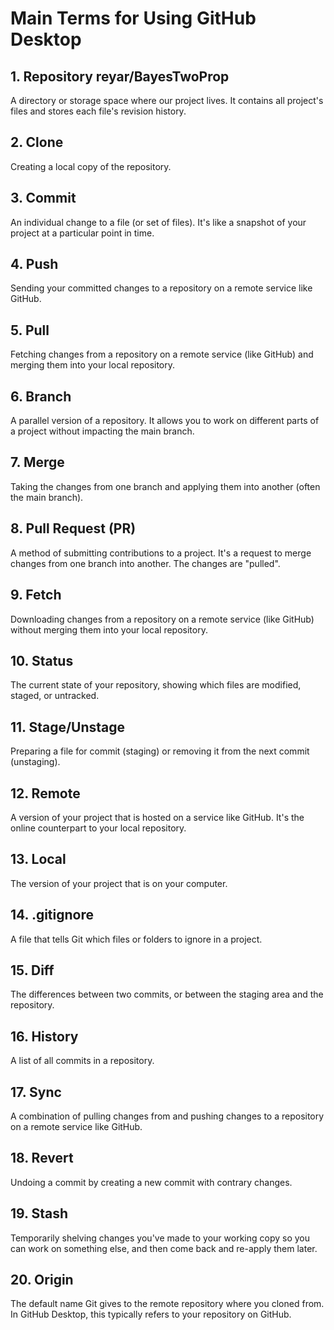 # Main Terms for Using GitHub Desktop

## 1. Repository reyar/BayesTwoProp
A directory or storage space where our project lives. It contains all project's files and stores each file's revision history. 

## 2. Clone
Creating a local copy of the repository. 

## 3. Commit
An individual change to a file (or set of files). It's like a snapshot of your project at a particular point in time.

## 4. Push
Sending your committed changes to a repository on a remote service like GitHub.

## 5. Pull
Fetching changes from a repository on a remote service (like GitHub) and merging them into your local repository.

## 6. Branch
A parallel version of a repository. It allows you to work on different parts of a project without impacting the main branch.

## 7. Merge
Taking the changes from one branch and applying them into another (often the main branch).

## 8. Pull Request (PR)
A method of submitting contributions to a project. It's a request to merge changes from one branch into another. The changes are "pulled". 

## 9. Fetch
Downloading changes from a repository on a remote service (like GitHub) without merging them into your local repository.

## 10. Status
The current state of your repository, showing which files are modified, staged, or untracked.

## 11. Stage/Unstage
Preparing a file for commit (staging) or removing it from the next commit (unstaging).

## 12. Remote
A version of your project that is hosted on a service like GitHub. It's the online counterpart to your local repository.

## 13. Local
The version of your project that is on your computer.

## 14. .gitignore
A file that tells Git which files or folders to ignore in a project.

## 15. Diff
The differences between two commits, or between the staging area and the repository.

## 16. History
A list of all commits in a repository.

## 17. Sync
A combination of pulling changes from and pushing changes to a repository on a remote service like GitHub.

## 18. Revert
Undoing a commit by creating a new commit with contrary changes.

## 19. Stash
Temporarily shelving changes you've made to your working copy so you can work on something else, and then come back and re-apply them later.

## 20. Origin
The default name Git gives to the remote repository where you cloned from. In GitHub Desktop, this typically refers to your repository on GitHub.